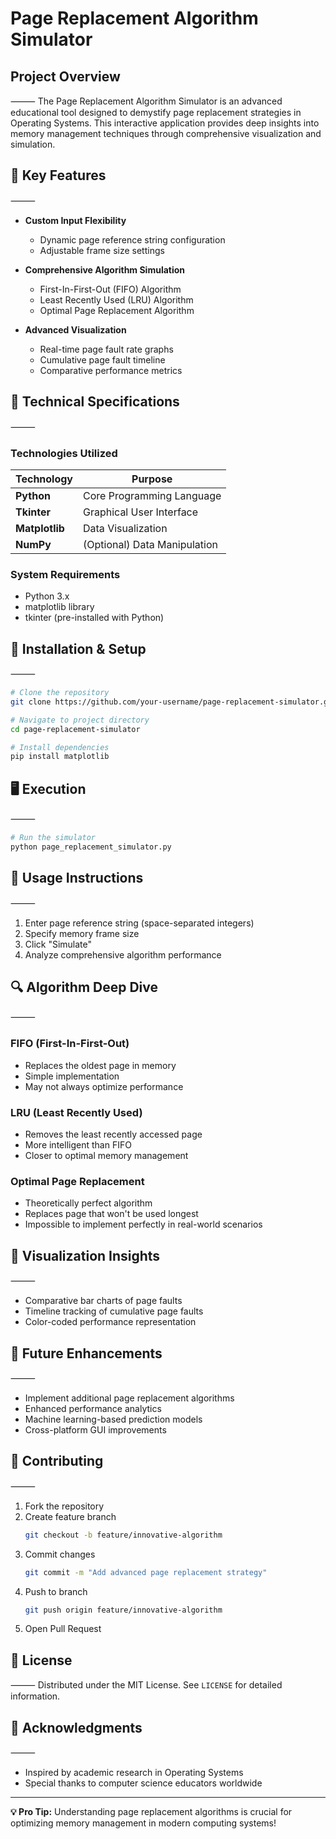 #  Page Replacement Algorithm Simulator

## **Project Overview**
⸻
The Page Replacement Algorithm Simulator is an advanced educational tool designed to demystify page replacement strategies in Operating Systems. This interactive application provides deep insights into memory management techniques through comprehensive visualization and simulation.

## **🌟 Key Features**
⸻
- **Custom Input Flexibility**
  * Dynamic page reference string configuration
  * Adjustable frame size settings

- **Comprehensive Algorithm Simulation**
  * First-In-First-Out (FIFO) Algorithm
  * Least Recently Used (LRU) Algorithm
  * Optimal Page Replacement Algorithm

- **Advanced Visualization**
  * Real-time page fault rate graphs
  * Cumulative page fault timeline
  * Comparative performance metrics

## **🔧 Technical Specifications**
⸻
### **Technologies Utilized**
| Technology | Purpose |
|-----------|---------|
| **Python** | Core Programming Language |
| **Tkinter** | Graphical User Interface |
| **Matplotlib** | Data Visualization |
| **NumPy** | (Optional) Data Manipulation |

### **System Requirements**
- Python 3.x
- matplotlib library
- tkinter (pre-installed with Python)

## **🚀 Installation & Setup**
⸻
```bash
# Clone the repository
git clone https://github.com/your-username/page-replacement-simulator.git

# Navigate to project directory
cd page-replacement-simulator

# Install dependencies
pip install matplotlib
```

## **🖥️ Execution**
⸻
```bash
# Run the simulator
python page_replacement_simulator.py
```

## **📝 Usage Instructions**
⸻
1. Enter page reference string (space-separated integers)
2. Specify memory frame size
3. Click "Simulate"
4. Analyze comprehensive algorithm performance

## **🔍 Algorithm Deep Dive**
⸻
### **FIFO (First-In-First-Out)**
- Replaces the oldest page in memory
- Simple implementation
- May not always optimize performance

### **LRU (Least Recently Used)**
- Removes the least recently accessed page
- More intelligent than FIFO
- Closer to optimal memory management

### **Optimal Page Replacement**
- Theoretically perfect algorithm
- Replaces page that won't be used longest
- Impossible to implement perfectly in real-world scenarios

## **🌈 Visualization Insights**
⸻
- Comparative bar charts of page faults
- Timeline tracking of cumulative page faults
- Color-coded performance representation

## **🚀 Future Enhancements**
⸻
- Implement additional page replacement algorithms
- Enhanced performance analytics
- Machine learning-based prediction models
- Cross-platform GUI improvements

## **🤝 Contributing**
⸻
1. Fork the repository
2. Create feature branch
   ```bash
   git checkout -b feature/innovative-algorithm
   ```
3. Commit changes
   ```bash
   git commit -m "Add advanced page replacement strategy"
   ```
4. Push to branch
   ```bash
   git push origin feature/innovative-algorithm
   ```
5. Open Pull Request

## **📜 License**
⸻
Distributed under the MIT License. See `LICENSE` for detailed information.

## **🌟 Acknowledgments**
⸻
- Inspired by academic research in Operating Systems
- Special thanks to computer science educators worldwide

---

**💡 Pro Tip:** Understanding page replacement algorithms is crucial for optimizing memory management in modern computing systems!
